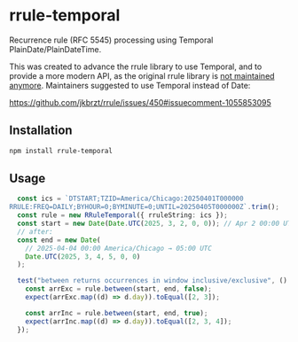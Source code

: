 # rrule-temporal

Recurrence rule (RFC 5545) processing using Temporal PlainDate/PlainDateTime.

This was created to advance the rrule library to use Temporal, and to provide a more modern API, as the original rrule library is [not maintained anymore](https://github.com/jkbrzt/rrule/issues/615). Maintainers suggested to use Temporal instead of Date:

https://github.com/jkbrzt/rrule/issues/450#issuecomment-1055853095

## Installation

```bash
npm install rrule-temporal
```

## Usage

```typescript
  const ics = `DTSTART;TZID=America/Chicago:20250401T000000
RRULE:FREQ=DAILY;BYHOUR=0;BYMINUTE=0;UNTIL=20250405T000000Z`.trim();
  const rule = new RRuleTemporal({ rruleString: ics });
  const start = new Date(Date.UTC(2025, 3, 2, 0, 0)); // Apr 2 00:00 UTC
  // after:
  const end = new Date(
    // 2025-04-04 00:00 America/Chicago → 05:00 UTC
    Date.UTC(2025, 3, 4, 5, 0, 0)
  );

  test("between returns occurrences in window inclusive/exclusive", () => {
    const arrExc = rule.between(start, end, false);
    expect(arrExc.map((d) => d.day)).toEqual([2, 3]);

    const arrInc = rule.between(start, end, true);
    expect(arrInc.map((d) => d.day)).toEqual([2, 3, 4]);
  });
``` 